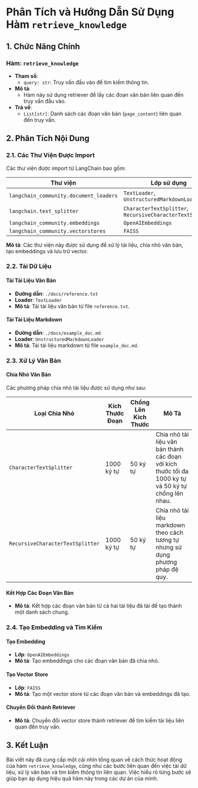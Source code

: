 # Phân Tích và Hướng Dẫn Sử Dụng Hàm `retrieve_knowledge`

## 1. Chức Năng Chính

### Hàm: `retrieve_knowledge`
- **Tham số**: 
  - `query: str`: Truy vấn đầu vào để tìm kiếm thông tin.
- **Mô tả**: 
  - Hàm này sử dụng retriever để lấy các đoạn văn bản liên quan đến truy vấn đầu vào.
- **Trả về**: 
  - `List[str]`: Danh sách các đoạn văn bản (`page_content`) liên quan đến truy vấn.

## 2. Phân Tích Nội Dung

### 2.1. Các Thư Viện Được Import

Các thư viện được import từ LangChain bao gồm:

| Thư viện                                   | Lớp sử dụng                             |
|--------------------------------------------|----------------------------------------|
| `langchain_community.document_loaders`     | `TextLoader`, `UnstructuredMarkdownLoader` |
| `langchain.text_splitter`                  | `CharacterTextSplitter`, `RecursiveCharacterTextSplitter` |
| `langchain_community.embeddings`           | `OpenAIEmbeddings`                     |
| `langchain_community.vectorstores`         | `FAISS`                                |

**Mô tả**: Các thư viện này được sử dụng để xử lý tài liệu, chia nhỏ văn bản, tạo embeddings và lưu trữ vector.

### 2.2. Tải Dữ Liệu

#### Tải Tài Liệu Văn Bản
- **Đường dẫn**: `./docs/reference.txt`
- **Loader**: `TextLoader`
- **Mô tả**: Tải tài liệu văn bản từ file `reference.txt`.

#### Tải Tài Liệu Markdown
- **Đường dẫn**: `./docs/example_doc.md`
- **Loader**: `UnstructuredMarkdownLoader`
- **Mô tả**: Tải tài liệu markdown từ file `example_doc.md`.

### 2.3. Xử Lý Văn Bản

#### Chia Nhỏ Văn Bản
Các phương pháp chia nhỏ tài liệu được sử dụng như sau:

| Loại Chia Nhỏ                 | Kích Thước Đoạn | Chồng Lên Kích Thước | Mô Tả                                                        |
|-------------------------------|------------------|----------------------|--------------------------------------------------------------|
| `CharacterTextSplitter`       | 1000 ký tự       | 50 ký tự             | Chia nhỏ tài liệu văn bản thành các đoạn với kích thước tối đa 1000 ký tự và 50 ký tự chồng lên nhau. |
| `RecursiveCharacterTextSplitter` | 1000 ký tự      | 50 ký tự             | Chia nhỏ tài liệu markdown theo cách tương tự nhưng sử dụng phương pháp đệ quy. |

#### Kết Hợp Các Đoạn Văn Bản
- **Mô tả**: Kết hợp các đoạn văn bản từ cả hai tài liệu đã tải để tạo thành một danh sách chung.

### 2.4. Tạo Embedding và Tìm Kiếm

#### Tạo Embedding
- **Lớp**: `OpenAIEmbeddings`
- **Mô tả**: Tạo embeddings cho các đoạn văn bản đã chia nhỏ.

#### Tạo Vector Store
- **Lớp**: `FAISS`
- **Mô tả**: Tạo một vector store từ các đoạn văn bản và embeddings đã tạo.

#### Chuyển Đổi thành Retriever
- **Mô tả**: Chuyển đổi vector store thành retriever để tìm kiếm tài liệu liên quan đến truy vấn.

## 3. Kết Luận
Bài viết này đã cung cấp một cái nhìn tổng quan về cách thức hoạt động của hàm `retrieve_knowledge`, cũng như các bước liên quan đến việc tải dữ liệu, xử lý văn bản và tìm kiếm thông tin liên quan. Việc hiểu rõ từng bước sẽ giúp bạn áp dụng hiệu quả hàm này trong các dự án của mình.
